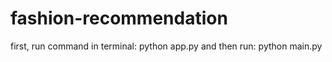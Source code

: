 # fashion-recommendation
first, run command in terminal: python app.py
and then run: python main.py
